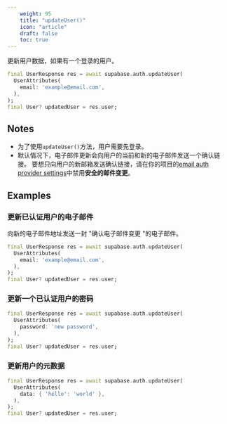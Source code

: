 ```yaml
---
    weight: 95
    title: "updateUser()"
    icon: "article"
    draft: false
    toc: true
---
```


更新用户数据，如果有一个登录的用户。


```dart
final UserResponse res = await supabase.auth.updateUser(
  UserAttributes(
    email: 'example@email.com',
  ),
);
final User? updatedUser = res.user;
```






## Notes

- 为了使用`updateUser()`方法，用户需要先登录。
- 默认情况下，电子邮件更新会向用户的当前和新的电子邮件发送一个确认链接。
要想只向用户的新邮箱发送确认链接，请在你的项目的[email auth provider settings](https://app.supabase.com/project/_/auth/settings)中禁用**安全的邮件变更**。










## Examples

### 更新已认证用户的电子邮件

向新的电子邮件地址发送一封 "确认电子邮件变更 "的电子邮件。

```dart
final UserResponse res = await supabase.auth.updateUser(
  UserAttributes(
    email: 'example@email.com',
  ),
);
final User? updatedUser = res.user;
```

### 更新一个已认证用户的密码



```dart
final UserResponse res = await supabase.auth.updateUser(
  UserAttributes(
    password: 'new password',
  ),
);
final User? updatedUser = res.user;
```

### 更新用户的元数据



```dart
final UserResponse res = await supabase.auth.updateUser(
  UserAttributes(
    data: { 'hello': 'world' },
  ),
);
final User? updatedUser = res.user;
```